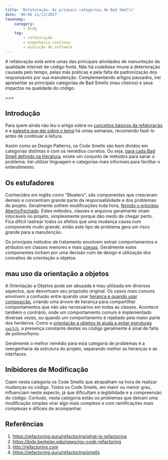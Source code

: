 ```yaml
---
title: 'Refatoração: As prinpais categorias de Bad Smells'
date: '00:00 11/13/2017'
taxonomy:
    category:
        - blog
    tag:
        - refatoração
        - engenharia continua
        - evolução de software
---
```


A refatoração está entre umas das principais atividades de manunteção da qualidade internet de código fonte. Não há *codebase* imune à deterioração causada pelo tempo, pelas más práticas e pela falta de padronização dos responsáveis por sua manutenção. Complementando artigos passados, irei apresentar as principais categorias de Bad Smells (mau cheiros) e seus impactos na qualidade do código.

===

## Introdução

Para quem ainda não leu o artigo sobre os [conceitos básicos da refatoração](http://vschettino.com.br/blog/introducao_refatoracao) e a [palestra que dei sobre o tema](vschettino.com.br/blog/palestra_refatoracao) há umas semanas, recomendo fazê-lo antes de continuar a leitura.

Assim como as Design Patterns, os Code Smells são bem dividos em categorias distintas e com os remédios corretos. Ou seja, [para cada Bad Smell definido na literatura](http://refactoring.com), existe um conjunto de métodos para sanar o problema. Irei utilizar linguagem e categorias mais informais para facilitar o entendimento.

## Os estufadores

Conhecidos em inglês como "Bloaters", são componentes que cresceram demais e concentram grande parte da responsabilidade e dos problemas do projeto. Geralmente sofrem modificações toda hora, [ferindo o princípio Aberto/Fechado](https://robsoncastilho.com.br/2013/02/23/principios-solid-principio-do-abertofechado-ocp/). Estes métodos, classes e arquivos geralmente viram intocáveis no projeto, simplesmente porque dão medo de chegar perto. Fica difícil rastrear todos os efeitos que uma mudança causa num componente muito grande, então este tipo de problema gera um risco grande para a manutenção.

Os principais métodos de tratamento envolvem extrair comportamentos e atributos em classes menores e mais [coesas](https://pt.stackoverflow.com/questions/81314/o-que-s%C3%A3o-os-conceitos-de-coes%C3%A3o-e-acoplamento). Geralmente estes componentes incham por uma decisão ruim de design e utilização dos conceitos de orientação a objetos.


## mau uso da orientação a objetos

A Orientação a Objetos pode ser abusada e mau utilizada em diversos aspectos, que desvirtuam seu propósito original. Os casos mais comuns envolvem a confusão entre quando usar [herança e quando usar composição](https://pt.stackoverflow.com/questions/25619/composi%C3%A7%C3%A3o-e-agrega%C3%A7%C3%A3o-quais-as-diferen%C3%A7as-e-como-usar), criando uma árvore de herança para compartilhar comportamentos que não são necessários em todas as classes. Acontece também o contrário, onde um comportamento comum é implementado diversas vezes, ou quando um comportamento é rejeitado pela maior parte dos herdeiros. Como a [orientação a objetos te ajuda a evitar estruturas `switch`](https://stackoverflow.com/questions/31518236/object-oriented-programming-avoid-switch-case-and-if-else-java), a presença constante destes no código geralmente é sinal de falta de polimorfismo.  

Geralmente o melhor remédio para esta categoria de problemas é a reengenharia da estrutura do projeto, separando melhor as heranças e as interfaces.

## Inibidores de Modificação

Caem nesta categoria os Code Smells que atrapalham na hora de realizar mudanças no código. Todos os Code Smells, em maior ou menor grau, influenciam neste aspecto, já que dificultam a legibilidade e a compreensão do código. Contudo, nesta categoria estão os problemas que deixam uma modificação simples virar algo mais complexo e com ramificações mais complexas e difíceis de acompanhar.



## Referências

1. https://refactoring.guru/refactoring/what-is-refactoring
1. https://bids.berkeley.edu/news/joy-code-refactoring
1. http://refactoring.com
1. https://refactoring.guru/refactoring/smells
